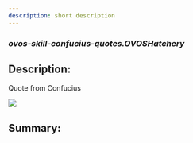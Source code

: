 ```yaml
---
description: short description
---
```


### _ovos-skill-confucius-quotes.OVOSHatchery_  
## Description:  
Quote from Confucius

![](gui.png)  
  
  
  
## Summary:  
